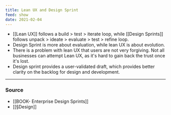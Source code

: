 ```yaml
---
title: Lean UX and Design Sprint
feed: show
date: 2021-02-04
---
```


- [[Lean UX]] follows a build > test > iterate loop, while [[Design Sprints]] follows unpack > ideate > evaluate > test > refine loop. 
- Design Sprint is more about evaluation, while lean UX is about evolution.
- There is a problem with lean UX that users are not very forgiving. Not all businesses can attempt Lean UX, as it's hard to gain back the trust once it's lost. 
- Design sprint provides a user-validated draft, which provides better clarity on the backlog for design and development.

---
### Source
- [[BOOK- Enterprise Design Sprints]]
- [[§Design]]